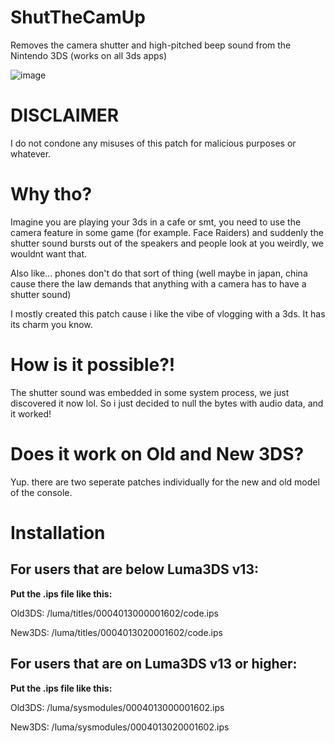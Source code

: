 # ShutTheCamUp
Removes the camera shutter and high-pitched beep sound from the Nintendo 3DS (works on all 3ds apps)

![image](https://github.com/TehFridge/ShutTheCamUp/assets/85436576/e2c71d2a-f0c6-4166-b4f5-c48f268e05a0)

# DISCLAIMER
I do not condone any misuses of this patch for malicious purposes or whatever.

# Why tho?
Imagine you are playing your 3ds in a cafe or smt, you need to use the camera feature in some game (for example. Face Raiders) and suddenly the shutter sound bursts out of the speakers and people look at you weirdly, we wouldnt want that. 

Also like... phones don't do that sort of thing (well maybe in japan, china cause there the law demands that anything with a camera has to have a shutter sound)

I mostly created this patch cause i like the vibe of vlogging with a 3ds. It has its charm you know.

# How is it possible?!
The shutter sound was embedded in some system process, we just discovered it now lol. So i just decided to null the bytes with audio data, and it worked!

# Does it work on Old and New 3DS?
Yup. there are two seperate patches individually for the new and old model of the console.

# Installation

## For users that are below Luma3DS v13:

**Put the .ips file like this:**

Old3DS: /luma/titles/0004013000001602/code.ips

New3DS: /luma/titles/0004013020001602/code.ips

## For users that are on Luma3DS v13 or higher:

**Put the .ips file like this:**

Old3DS: /luma/sysmodules/0004013000001602.ips

New3DS: /luma/sysmodules/0004013020001602.ips
